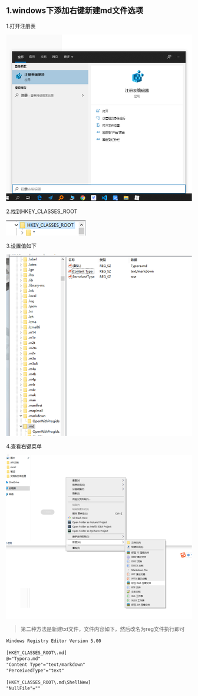 ## 1.windows下添加右键新建md文件选项

1.打开注册表

![image-20200723170052937](typora.assets/image-20200723170052937.png)

2.找到HKEY_CLASSES_ROOT

![image-20200723170305500](typora.assets/image-20200723170305500.png)

3.设置值如下

![image-20200723172744613](typora.assets/image-20200723172744613.png)

4.查看右键菜单

![image-20200723172853123](typora.assets/image-20200723172853123.png)

> 第二种方法是新建txt文件，文件内容如下，然后改名为reg文件执行即可
>

```
Windows Registry Editor Version 5.00

[HKEY_CLASSES_ROOT\.md]
@="Typora.md"
"Content Type"="text/markdown"
"PerceivedType"="text"

[HKEY_CLASSES_ROOT\.md\ShellNew]
"NullFile"=""
```

